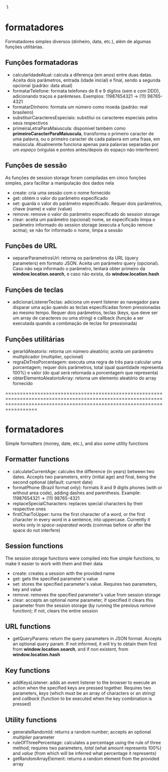 &#12746;
# formatadores
Formatadores simples diversos (dinheiro, data, etc.), além de algumas funções utilitárias.

## Funções formatadoras
- calcularIdadeAtual: calcula a diferença (em anos) entre duas datas. Aceita dois parâmetros, entrada (idade inicial) e final, sendo a segunda opcional (padrão: data atual)
- formatarTelefone: formata telefones de 8 e 9 dígitos (sem e com DDD), adicionando traços e parênteses. Exemplos: 11987654321 -> (11) 98765-4321
- formatarDinheiro: formata um número como moeda (padrão: real brasileiro)
- substituirCaracteresEspeciais: substitui os caracteres especiais pelos seus respectivos
- primeiraLetraParaMaiuscula: disponível também como **primeiroCaracterParaMaiuscula**, transforma o primeiro caracter de uma palavra, ou o primeiro caracter de cada palavra em uma frase, em maiúscula. Atualmennte funciona apenas para palavras separadas por um *espaço* (vírgulas e pontos antes/depois do espaço não interferem)

## Funções de sessão
As funções de session storage foram compiladas em cinco funções simples, para facilitar a manipulação dos dados nela
- create: cria uma sessão com o nome fornecido
- get: obtém o valor do parâmetro especificado
- set: guarda o valor do parâmetro especificado. Requer dois parâmetros, chave (name) e valor (value)
- remove: remove o valor do parâmetro especificado do session storage
- clear: aceita um parâmetro (opcional) nome, se especificado limpa o parâmetro informado do session storage (executa a função remove acima); se não for informado o nome, limpa a sessão

## Funções de URL
- separarParametrosUrl: retorna os parâmetros da URL (query parameters) em formato JSON. Aceita um parâmetro query (opcional). Caso não seja informado o parâmetro, tentará obter primeiro da **window.location.search**, e caso não exista, da **window.location.hash**

## Funções de teclas
- adicionarListenerTeclas: adiciona um event listener ao navegador para disparar uma ação quando as teclas especificadas forem pressionadas ao mesmo tempo. Requer dois parâmetros, teclas (keys, que deve ser um array de caracteres ou uma string) e callback (função a ser executada quando a combinação de teclas for pressionada)

## Funções utilitárias
- gerarIdAleatorio: retorna um número aleatório; aceita um parâmetro multiplicador (multiplier, opcional)
- regraDeTresPorcentagem: executa uma regra de três para calcular uma porcentagem; requer dois parâmetros, total (qual quantidade representa 100%) e valor (do qual será retornada a porcentagem que representa)
- obterElementoAleatorioArray: retorna um elemento aleatório do array fornecido

=============================================================================================================================================================================

# formatadores
Simple formatters (money, date, etc.), and also some utility functions

## Formatter functions
- calculateCurrentAge: calcules the difference (in years) between two dates. Accepts two parameters, entry (initial age) and final, being the second optional (default: current date)
- formatPhone (Brazil format only): formats 8 and 9 digits phones (with or without area code), adding dashes and parenthesis. Example: 11987654321 -> (11) 98765-4321
- replaceSpecialCharacters: replaces special characters by their respective ones
- firstCharToUpper: turns the first character of a word, or the first character in every word in a sentence, into uppercase. Currently it works only in *space-separated* words (commas before or after the space do not interfere)

## Session functions
The session storage functions were compiled into five simple functions, to make it easier to work with them and their data
- create: creates a session with the provided name
- get: gets the specified parameter's value
- set: stores the specified parameter's value. Requires two parameters, key and value
- remove: removes the specified parameter's value from session storage
- clear: accepts an optional *name* parameter, if specified it clears this parameter from the session storage (by running the previous *remove* function); if not, clears the entire session

## URL functions
- getQueryParams: return the query parameters in JSON format. Accepts an optional *query* param. If not informed, it will try to obtain them first from **window.location.search**, and if non existent, from **window.location.hash**

## Key functions
- addKeysListener: adds an event listener to the browser to execute an action when the specified keys are pressed together. Requires two parameters, *keys* (which must be an array of characters or an string) and *callback* (function to be executed when the key combination is pressed)

## Utility functions
- generateRandomId: returns a random number; accepts an optional *multiplier* parameter
- ruleOfThreePercentage: calculates a percentage using the rule of three method; requires two parameters, *total* (what amount represents 100%) and *value* (from which will be inferred what percentage it represents)
- getRandomArrayElement: returns a random element from the provided array